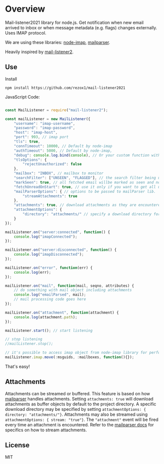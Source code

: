 # Overview

Mail-listener2021 library for node.js. Get notification when new email arrived to inbox or when message metadata (e.g. flags) changes externally. Uses IMAP protocol.

We are using these libraries: [node-imap](https://github.com/mscdex/node-imap), [mailparser](https://github.com/andris9/mailparser).

Heavily inspired by [mail-listener2](https://github.com/chirag04/mail-listener2).

## Use

Install

`npm install https://github.com/rezox1/mail-listener2021`


JavaScript Code:


```javascript

const MailListener = require("mail-listener2");

const mailListener = new MailListener({
	"username": "imap-username",
	"password": "imap-password",
	"host": "imap-host",
	"port": 993, // imap port
	"tls": true,
	"connTimeout": 10000, // Default by node-imap
	"authTimeout": 5000, // Default by node-imap,
	"debug": console.log.bind(console), // Or your custom function with only one incoming argument. Default: null
	"tlsOptions": {
		"rejectUnauthorized": false
	},
	"mailbox": "INBOX", // mailbox to monitor
	"searchFilter": ["UNSEEN", "FLAGGED"], // the search filter being used after an IDLE notification has been retrieved
	"markSeen": true, // all fetched email willbe marked as seen and not fetched next time
	"fetchUnreadOnStart": true, // use it only if you want to get all unread email on lib start. Default is `false`,
	"mailParserOptions": { // options to be passed to mailParser lib.
		"streamAttachments": true
	},
	"attachments": true, // download attachments as they are encountered to the project directory
	"attachmentOptions": {
		"directory": "attachments/" // specify a download directory for attachments
	}
});

mailListener.on("server:connected", function() {
	console.log("imapConnected");
});

mailListener.on("server:disconnected", function() {
	console.log("imapDisconnected");
});

mailListener.on("error", function(err) {
	console.log(err);
});

mailListener.on("mail", function(mail, seqno, attributes) {
	// do something with mail object including attachments
	console.log("emailParsed", mail);
	// mail processing code goes here
});

mailListener.on("attachment", function(attachment) {
	console.log(attachment.path);
});

mailListener.start(); // start listening

// stop listening
//mailListener.stop();

// it's possible to access imap object from node-imap library for performing additional actions. E.x.
mailListener.imap.move(:msguids, :mailboxes, function(){});

```

That's easy!

## Attachments
Attachments can be streamed or buffered. This feature is based on how [mailparser](https://github.com/andris9/mailparser#attachments) handles attachments.
Setting `attachments: true` will download attachments as buffer objects by default to the project directory.
A specific download directory may be specified by setting `attachmentOptions: { directory: "attachments/"}`.
Attachments may also be streamed using `attachmentOptions: { stream: "true"}`. The `"attachment"` event will be fired every time an attachment is encountered.
Refer to the [mailparser docs](https://github.com/andris9/mailparser#attachment-streaming) for specifics on how to stream attachments.


## License

MIT
